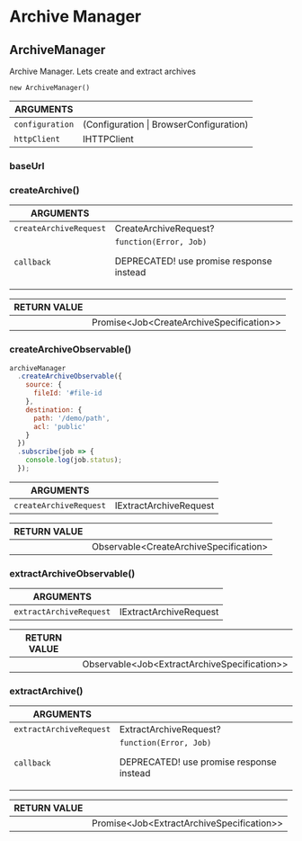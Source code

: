 <!-- Generated automatically. Update this documentation by updating the source code. -->

# Archive Manager

## ArchiveManager

Archive Manager. Lets create and extract archives

`new ArchiveManager()`

<div class="method-list">
  <table>
    <thead>
      <tr>
        <th>ARGUMENTS</th>
        <th></th>
      </tr>
    </thead>
    <tbody>
      <tr>
        <td class="param">
          <code>configuration</code>
        </td>
        <td>
            <div class="type">(Configuration | BrowserConfiguration)</div>
        </td>
      </tr>
      <tr>
        <td class="param">
          <code>httpClient</code>
        </td>
        <td>
            <div class="type">IHTTPClient</div>
        </td>
      </tr>
    </tbody>
  </table>
</div>

### baseUrl

### createArchive()

<div class="method-list">
  <table>
    <thead>
      <tr>
        <th>ARGUMENTS</th>
        <th></th>
      </tr>
    </thead>
    <tbody>
      <tr>
        <td class="param">
          <code>createArchiveRequest</code>
        </td>
        <td>
            <div class="type">CreateArchiveRequest?</div>
        </td>
      </tr>
      <tr>
        <td class="param">
          <code>callback</code>
        </td>
        <td>
            <code>function(Error, Job)</code>
            <p>DEPRECATED! use promise response instead</p>
        </td>
      </tr>
    </tbody>
  </table>
</div>

<div class="method-list">
  <table>
    <thead>
      <tr>
        <th>RETURN VALUE</th>
        <th></th>
      </tr>
    </thead>
    <tbody>
      <tr>
        <td class="param">
        </td>
        <td>
            <div class="type">Promise&#x3C;Job&#x3C;CreateArchiveSpecification>></div>
        </td>
      </tr>
    </tbody>
  </table>
</div>

### createArchiveObservable()

```javascript
archiveManager
  .createArchiveObservable({
    source: {
      fileId: '#file-id
    },
    destination: {
      path: '/demo/path',
      acl: 'public'
    }
  })
  .subscribe(job => {
    console.log(job.status);
  });
```

<div class="method-list">
  <table>
    <thead>
      <tr>
        <th>ARGUMENTS</th>
        <th></th>
      </tr>
    </thead>
    <tbody>
      <tr>
        <td class="param">
          <code>createArchiveRequest</code>
        </td>
        <td>
            <div class="type">IExtractArchiveRequest</div>
        </td>
      </tr>
    </tbody>
  </table>
</div>

<div class="method-list">
  <table>
    <thead>
      <tr>
        <th>RETURN VALUE</th>
        <th></th>
      </tr>
    </thead>
    <tbody>
      <tr>
        <td class="param">
        </td>
        <td>
            <div class="type">Observable&#x3C;CreateArchiveSpecification></div>
        </td>
      </tr>
    </tbody>
  </table>
</div>

### extractArchiveObservable()

<div class="method-list">
  <table>
    <thead>
      <tr>
        <th>ARGUMENTS</th>
        <th></th>
      </tr>
    </thead>
    <tbody>
      <tr>
        <td class="param">
          <code>extractArchiveRequest</code>
        </td>
        <td>
            <div class="type">IExtractArchiveRequest</div>
        </td>
      </tr>
    </tbody>
  </table>
</div>

<div class="method-list">
  <table>
    <thead>
      <tr>
        <th>RETURN VALUE</th>
        <th></th>
      </tr>
    </thead>
    <tbody>
      <tr>
        <td class="param">
        </td>
        <td>
            <div class="type">Observable&#x3C;Job&#x3C;ExtractArchiveSpecification>></div>
        </td>
      </tr>
    </tbody>
  </table>
</div>

### extractArchive()

<div class="method-list">
  <table>
    <thead>
      <tr>
        <th>ARGUMENTS</th>
        <th></th>
      </tr>
    </thead>
    <tbody>
      <tr>
        <td class="param">
          <code>extractArchiveRequest</code>
        </td>
        <td>
            <div class="type">ExtractArchiveRequest?</div>
        </td>
      </tr>
      <tr>
        <td class="param">
          <code>callback</code>
        </td>
        <td>
            <code>function(Error, Job)</code>
            <p>DEPRECATED! use promise response instead</p>
        </td>
      </tr>
    </tbody>
  </table>
</div>

<div class="method-list">
  <table>
    <thead>
      <tr>
        <th>RETURN VALUE</th>
        <th></th>
      </tr>
    </thead>
    <tbody>
      <tr>
        <td class="param">
        </td>
        <td>
            <div class="type">Promise&#x3C;Job&#x3C;ExtractArchiveSpecification>></div>
        </td>
      </tr>
    </tbody>
  </table>
</div>
